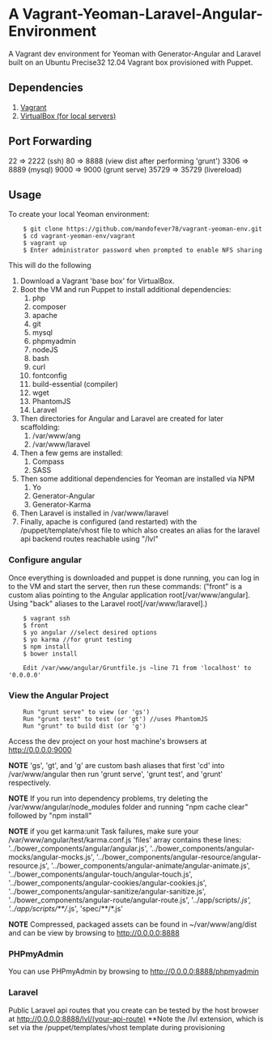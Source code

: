 A Vagrant-Yeoman-Laravel-Angular-Environment
==================

A Vagrant dev environment for Yeoman with Generator-Angular and Laravel built on an Ubuntu Precise32 12.04 Vagrant box provisioned with Puppet.


## Dependencies

1. [Vagrant](http://downloads.vagrantup.com/)
2. [VirtualBox (for local servers)](https://www.virtualbox.org/wiki/Downloads)

## Port Forwarding

22 => 2222 (ssh)
80 => 8888 (view dist after performing 'grunt')
3306 => 8889 (mysql)
9000 => 9000 (grunt serve)
35729 => 35729 (livereload)

## Usage

To create your local Yeoman environment:

        $ git clone https://github.com/mandofever78/vagrant-yeoman-env.git
        $ cd vagrant-yeoman-env/vagrant
        $ vagrant up
        $ Enter administrator password when prompted to enable NFS sharing
        
        
This will do the following

1. Download a Vagrant 'base box' for VirtualBox.  
2. Boot the VM and run Puppet to install additional dependencies:
    1. php
    2. composer
    3. apache
    4. git
    5. mysql
    6. phpmyadmin
    7. nodeJS
    8. bash
    9. curl
    9. fontconfig
    10. build-essential (compiler)
    11. wget
    12. PhantomJS
    13. Laravel
3. Then directories for Angular and Laravel are created for later scaffolding:
    1. /var/www/ang
    2. /var/www/laravel   
4. Then a few gems are installed:
    1. Compass
    2. SASS
5. Then some additional dependencies for Yeoman are installed via NPM
    1. Yo
    2. Generator-Angular
    3. Generator-Karma
6. Then Laravel is installed in /var/www/laravel 
7. Finally, apache is configured (and restarted) with the /puppet/template/vhost file to which also creates an alias for the laravel api backend routes reachable using "/lvl"


### Configure angular

Once everything is downloaded and puppet is done running, you can log in to the VM and start the server, then run these commands: ("front" is a custom alias pointing to the Angular application root[/var/www/angular]. Using "back" aliases to the Laravel root[/var/www/laravel].)

        $ vagrant ssh
        $ front
        $ yo angular //select desired options
        $ yo karma //for grunt testing
        $ npm install
        $ bower install
        
        Edit /var/www/angular/Gruntfile.js ~line 71 from 'localhost' to '0.0.0.0'
        
        
### View the Angular Project

        Run "grunt serve" to view (or 'gs')
        Run "grunt test" to test (or 'gt') //uses PhantomJS 
        Run "grunt" to build dist (or 'g')


Access the dev project on your host machine's browsers at http://0.0.0.0:9000

**NOTE** 'gs', 'gt', and 'g' are custom bash aliases that first 'cd' into /var/www/angular then run 'grunt serve', 'grunt test', and 'grunt' respectively.

**NOTE** If you run into dependency problems, try deleting the /var/www/angular/node_modules folder and running "npm cache clear" followed by "npm install"

**NOTE** if you get karma:unit Task failures, make sure your /var/www/angular/test/karma.conf.js 'files' array contains these lines:
      '../bower_components/angular/angular.js',
      '../bower_components/angular-mocks/angular-mocks.js',
      '../bower_components/angular-resource/angular-resource.js',
      '../bower_components/angular-animate/angular-animate.js',
      '../bower_components/angular-touch/angular-touch.js',
      '../bower_components/angular-cookies/angular-cookies.js',
      '../bower_components/angular-sanitize/angular-sanitize.js',
      '../bower_components/angular-route/angular-route.js',
      '../app/scripts/*.js',
      '../app/scripts/**/*.js',
      'spec/**/*.js'
      
**NOTE** Compressed, packaged assets can be found in ~/var/www/ang/dist and can be view by browsing to http://0.0.0.0:8888

### PHPmyAdmin

You can use PHPmyAdmin by browsing to http://0.0.0.0:8888/phpmyadmin


### Laravel

Public Laravel api routes that you create can be tested by the host browser at http://0.0.0.0:8888/lvl/(your-api-route) **Note the /lvl extension, which is set via the /puppet/templates/vhost template during provisioning

    
